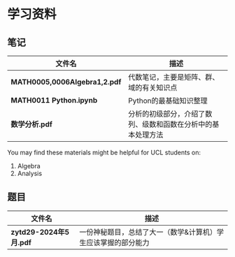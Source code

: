 # 学习资料

## 笔记

|文件名|描述|
|--|--|
|**MATH0005,0006Algebra1,2.pdf**|代数笔记，主要是矩阵、群、域的有关知识点|
|**MATH0011 Python.ipynb**|Python的最基础知识整理|
|**数学分析.pdf**|分析的初级部分，介绍了数列、级数和函数在分析中的基本处理方法|

You may find these materials might be helpful for UCL students on:  
1) Algebra
2) Analysis

## 题目

|文件名|描述|
|--|--|
|**zytd29-2024年5月.pdf**|一份神秘题目，总结了大一（数学&计算机）学生应该掌握的部分能力|
